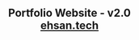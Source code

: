 <h2 align="center">
  Portfolio Website - v2.0<br/>
  <a href="https://ehsannawazportfolio-git-main-ehsan104s-projects.vercel.app/" target="_blank">ehsan.tech</a>
</h2>
